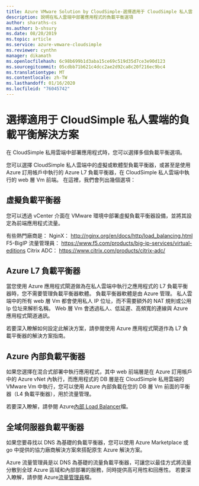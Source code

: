 ```yaml
---
title: Azure VMware Solution by CloudSimple-選擇適用于 CloudSimple 私人雲端的負載平衡解決方案
description: 說明在私人雲端中部署應用程式的負載平衡選項
author: sharaths-cs
ms.author: b-shsury
ms.date: 08/20/2019
ms.topic: article
ms.service: azure-vmware-cloudsimple
ms.reviewer: cynthn
manager: dikamath
ms.openlocfilehash: 6c98b699b1d3aba15ce69c519d35d7ce3e90d123
ms.sourcegitcommit: 05cdbb71b621c4dcc2ae2d92ca8c20f216ec9bc4
ms.translationtype: MT
ms.contentlocale: zh-TW
ms.lasthandoff: 01/16/2020
ms.locfileid: "76045742"
---
```

# <a name="choose-a-load-balancing-solution-for-cloudsimple-private-clouds"></a>選擇適用于 CloudSimple 私人雲端的負載平衡解決方案

在 CloudSimple 私用雲端中部署應用程式時，您可以選擇多個負載平衡選項。

您可以選擇 CloudSimple 私人雲端中的虛擬或軟體型負載平衡器，或甚至是使用 Azure 訂用帳戶中執行的 Azure L7 負載平衡器，在 CloudSimple 私人雲端中執行的 web 層 Vm 前端。 在這裡，我們會列出幾個選項：

## <a name="virtual-load-balancers"></a>虛擬負載平衡器

您可以透過 vCenter 介面在 VMware 環境中部署虛擬負載平衡器設備，並將其設定為前端應用程式流量。

有些熱門廠商是： NginX： http://nginx.org/en/docs/http/load_balancing.html F5-BigIP 流量管理員： https://www.f5.com/products/big-ip-services/virtual-editions Citrix ADC： https://www.citrix.com/products/citrix-adc/

## <a name="azure-l7-load-balancer"></a>Azure L7 負載平衡器

當您使用 Azure 應用程式閘道做為在私人雲端中執行之應用程式的 L7 負載平衡器時，您不需要管理負載平衡器軟體。 負載平衡器軟體是由 Azure 管理。 私人雲端中的所有 web 層 Vm 都會使用私人 IP 位址，而不需要額外的 NAT 規則或公用 Ip 位址來解析名稱。 Web 層 Vm 會透過私人、低延遲、高頻寬的連線與 Azure 應用程式閘道通訊。

若要深入瞭解如何設定此解決方案，請參閱使用 Azure 應用程式閘道作為 L7 負載平衡器的解決方案指南。

## <a name="azure-internal-load-balancer"></a>Azure 內部負載平衡器

如果您選擇在混合式部署中執行應用程式，其中 web 前端層是在 Azure 訂用帳戶中的 Azure vNet 內執行，而應用程式的 DB 層是在 CloudSimple 私用雲端的 VMware Vm 中執行，您可以使用 Azure 內部負載在您的 DB 層 Vm 前面的平衡器（L4 負載平衡器），用於流量管理。

若要深入瞭解，請參閱 Azure[內部 Load Balancer](../load-balancer/concepts-limitations.md#internalloadbalancer)檔。

## <a name="global-server-load-balancer"></a>全域伺服器負載平衡器

如果您要尋找以 DNS 為基礎的負載平衡器，您可以使用 Azure Marketplace 或 go 中提供的協力廠商解決方案來搭配原生 Azure 解決方案。

Azure 流量管理員是以 DNS 為基礎的流量負載平衡器，可讓您以最佳方式將流量分散到全球 Azure 區域和內部部署的服務，同時提供高可用性和回應性。 若要深入瞭解，請參閱 Azure[流量管理員](../traffic-manager/traffic-manager-configure-geographic-routing-method.md)檔。
